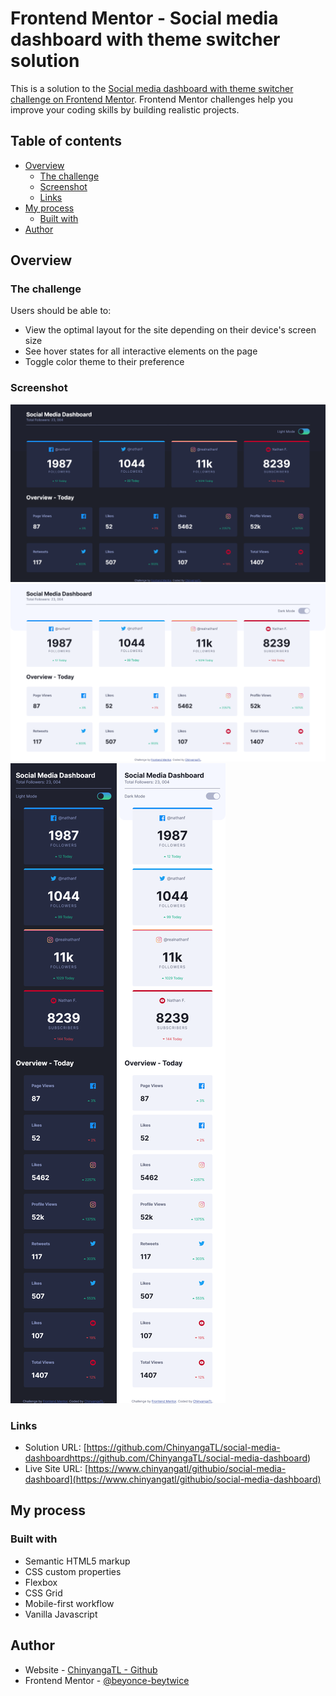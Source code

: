 # Frontend Mentor - Social media dashboard with theme switcher solution

This is a solution to the [Social media dashboard with theme switcher challenge on Frontend Mentor](https://www.frontendmentor.io/challenges/social-media-dashboard-with-theme-switcher-6oY8ozp_H). Frontend Mentor challenges help you improve your coding skills by building realistic projects. 

## Table of contents

- [Overview](#overview)
  - [The challenge](#the-challenge)
  - [Screenshot](#screenshot)
  - [Links](#links)
- [My process](#my-process)
  - [Built with](#built-with)
- [Author](#author)

## Overview

### The challenge

Users should be able to:

- View the optimal layout for the site depending on their device's screen size
- See hover states for all interactive elements on the page
- Toggle color theme to their preference

### Screenshot

![](./screenshot-desktop-darkmode.png)
![](./screenshot-desktop-lightmode.png)
![](./screenshot-mobile-darkmode.png)
![](./screenshot-mobile-lightmode.png)

### Links

- Solution URL: [https://github.com/ChinyangaTL/social-media-dashboardhttps://github.com/ChinyangaTL/social-media-dashboard)
- Live Site URL: [https://www.chinyangatl/githubio/social-media-dashboard](https://www.chinyangatl/githubio/social-media-dashboard)

## My process

### Built with

- Semantic HTML5 markup
- CSS custom properties
- Flexbox
- CSS Grid
- Mobile-first workflow
- Vanilla Javascript

## Author

- Website - [ChinyangaTL - Github](https://www.github.com/ChinyangaTL)
- Frontend Mentor - [@beyonce-beytwice](https://www.frontendmentor.io/profile/beyonce-beytwice)

